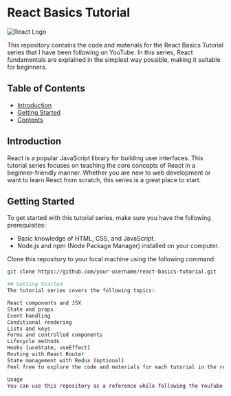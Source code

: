 # React Basics Tutorial

![React Logo](https://upload.wikimedia.org/wikipedia/commons/thumb/a/a7/React-icon.svg/1280px-React-icon.svg.png=50x)

This repository contains the code and materials for the React Basics Tutorial series that I have been following on YouTube. In this series, React fundamentals are explained in the simplest way possible, making it suitable for beginners.

## Table of Contents

- [Introduction](#introduction)
- [Getting Started](#getting-started)
- [Contents](#contents)

## Introduction

React is a popular JavaScript library for building user interfaces. This tutorial series focuses on teaching the core concepts of React in a beginner-friendly manner. Whether you are new to web development or want to learn React from scratch, this series is a great place to start.

## Getting Started

To get started with this tutorial series, make sure you have the following prerequisites:

- Basic knowledge of HTML, CSS, and JavaScript.
- Node.js and npm (Node Package Manager) installed on your computer.

Clone this repository to your local machine using the following command:

```bash
git clone https://github.com/your-username/react-basics-tutorial.git

## Getting Started
The tutorial series covers the following topics:

React components and JSX
State and props
Event handling
Conditional rendering
Lists and keys
Forms and controlled components
Lifecycle methods
Hooks (useState, useEffect)
Routing with React Router
State management with Redux (optional)
Feel free to explore the code and materials for each tutorial in the respective folders.

Usage
You can use this repository as a reference while following the YouTube tutorial series. Additionally, you can contribute to this project by improving code examples, fixing issues, or adding new features.
